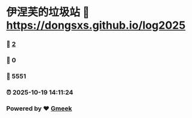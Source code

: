 # 伊涅芙的垃圾站 :link: https://dongsxs.github.io/log2025 
### :page_facing_up: [2](https://dongsxs.github.io/log2025/tag.html) 
### :speech_balloon: 0 
### :hibiscus: 5551 
### :alarm_clock: 2025-10-19 14:11:24 
### Powered by :heart: [Gmeek](https://github.com/Meekdai/Gmeek)
